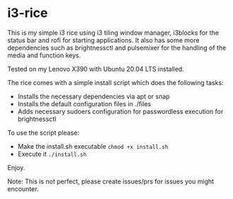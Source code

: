 # i3-rice

This is my simple i3 rice using i3 tiling window manager, i3blocks for the status bar and rofi for starting applications.
It also has some more dependencies such as brightnessctl and pulsemixer for the handling of the media and function keys.

Tested on my Lenovo X390 with Ubuntu 20.04 LTS installed.

The rice comes with a simple install script which does the following tasks:
- Installs the necessary dependencies via apt or snap
- Installs the default configuration files in ./files
- Adds necessary sudoers configuration for passwordless execution for brightnessctl

To use the script please:
- Make the install.sh executable `chmod +x install.sh`
- Execute it `./install.sh`

Enjoy.

Note: This is not perfect, please create issues/prs for issues you might encounter.
